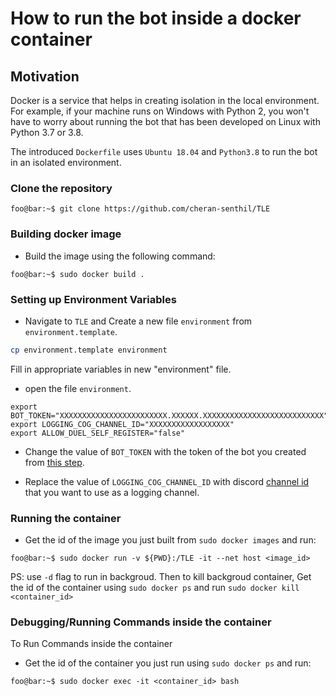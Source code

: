 # How to run the bot inside a docker container
## Motivation
Docker is a service that helps in creating isolation in the local environment. For example, if your machine runs on Windows with Python 2, you won't have to worry about running the bot that has been developed on Linux with Python 3.7  or 3.8.

The introduced `Dockerfile` uses `Ubuntu 18.04` and `Python3.8` to run the bot in an isolated environment.
### Clone the repository

```console
foo@bar:~$ git clone https://github.com/cheran-senthil/TLE
```

### Building docker image


- Build the image using the following command:
```console
foo@bar:~$ sudo docker build .
```

### Setting up Environment Variables


- Navigate to `TLE` and Create a new file `environment` from `environment.template`.

```bash
cp environment.template environment
```

Fill in appropriate variables in new "environment" file.


- open the file `environment`.
```console
export BOT_TOKEN="XXXXXXXXXXXXXXXXXXXXXXXX.XXXXXX.XXXXXXXXXXXXXXXXXXXXXXXXXXX"
export LOGGING_COG_CHANNEL_ID="XXXXXXXXXXXXXXXXXX"
export ALLOW_DUEL_SELF_REGISTER="false"
```
- Change the value of `BOT_TOKEN` with the token of the bot you created from [this step](https://github.com/reactiflux/discord-irc/wiki/Creating-a-discord-bot-&-getting-a-token).

- Replace the value of `LOGGING_COG_CHANNEL_ID` with discord [channel id](https://support.discord.com/hc/en-us/articles/206346498-Where-can-I-find-my-User-Server-Message-ID-) that you want to use as a logging channel.

### Running the container


- Get the id of the image you just built from `sudo docker images` and run:

```console
foo@bar:~$ sudo docker run -v ${PWD}:/TLE -it --net host <image_id>
```

PS: use `-d` flag to run in backgroud. Then to kill backgroud container, Get the id of the container using `sudo docker ps` and run `sudo docker kill <container_id>`

### Debugging/Running Commands inside the container

To Run Commands inside the container

- Get the id of the container you just run using `sudo docker ps` and run:

```console
foo@bar:~$ sudo docker exec -it <container_id> bash
```